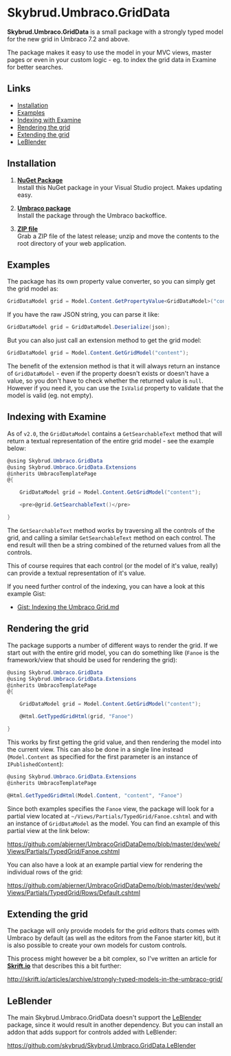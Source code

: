 Skybrud.Umbraco.GridData
========================

**Skybrud.Umbraco.GridData** is a small package with a strongly typed model for the new grid in Umbraco 7.2 and above.

The package makes it easy to use the model in your MVC views, master pages or even in your custom logic - eg. to index the grid data in Examine for better searches.

## Links

- <a href="#installation">Installation</a>
- <a href="#examples">Examples</a>
- <a href="#indexing-with-examine">Indexing with Examine</a>
- <a href="#rendering-the-grid">Rendering the grid</a>
- <a href="#extending-the-grid">Extending the grid</a>
- <a href="#leblender">LeBlender</a>




## Installation

1. [**NuGet Package**][NuGetPackage]  
Install this NuGet package in your Visual Studio project. Makes updating easy.

1. [**Umbraco package**][UmbracoPackage]  
Install the package through the Umbraco backoffice.

1. [**ZIP file**][GitHubRelease]  
Grab a ZIP file of the latest release; unzip and move the contents to the root directory of your web application.

[NuGetPackage]: https://www.nuget.org/packages/Skybrud.Umbraco.GridData
[UmbracoPackage]: https://our.umbraco.org/projects/developer-tools/skybrudumbracogriddata/
[GitHubRelease]: https://github.com/skybrud/Skybrud.Umbraco.GridData




## Examples

The package has its own property value converter, so you can simply get the grid model as:

```C#
GridDataModel grid = Model.Content.GetPropertyValue<GridDataModel>("content");
```

If you have the raw JSON string, you can parse it like:

```C#
GridDataModel grid = GridDataModel.Deserialize(json);
```

But you can also just call an extension method to get the grid model:

```C#
GridDataModel grid = Model.Content.GetGridModel("content");
```

The benefit of the extension method is that it will always return an instance of `GridDataModel` - even if the property doesn't exists or doesn't have a value, so you don't have to check whether the returned value is `null`. However if you need it, you can use the `IsValid` property to validate that the model is valid (eg. not empty).




## Indexing with Examine

As of `v2.0`, the `GridDataModel` contains a `GetSearchableText` method that will return a textual representation of the entire grid model - see the example below:

```C#
@using Skybrud.Umbraco.GridData
@using Skybrud.Umbraco.GridData.Extensions
@inherits UmbracoTemplatePage
@{

    GridDataModel grid = Model.Content.GetGridModel("content");

    <pre>@grid.GetSearchableText()</pre>

}
```

The `GetSearchableText` method works by traversing all the controls of the grid, and calling a similar `GetSearchableText` method on each control. The end result will then be a string combined of the returned values from all the controls.

This of course requires that each control (or the model of it's value, really) can provide a textual representation of it's value.

If you need further control of the indexing, you can have a look at this example Gist:

* [Gist: Indexing the Umbraco Grid.md](https://gist.github.com/abjerner/bdd89e0788d274ec5a33)




## Rendering the grid

The package supports a number of different ways to render the grid. If we start out with the entire grid model, you can do something like (`Fanoe` is the framework/view that should be used for rendering the grid):

```C#
@using Skybrud.Umbraco.GridData
@using Skybrud.Umbraco.GridData.Extensions
@inherits UmbracoTemplatePage
@{

    GridDataModel grid = Model.Content.GetGridModel("content");

    @Html.GetTypedGridHtml(grid, "Fanoe")

}
```

This works by first getting the grid value, and then rendering the model into the current view. This can also be done in a single line instead (`Model.Content` as specified for the first parameter is an instance of `IPublishedContent`):

```C#
@using Skybrud.Umbraco.GridData.Extensions
@inherits UmbracoTemplatePage

@Html.GetTypedGridHtml(Model.Content, "content", "Fanoe")
```

Since both examples specifies the `Fanoe` view, the package will look for a partial view located at `~/Views/Partials/TypedGrid/Fanoe.cshtml` and with an instance of `GridDataModel` as the model. You can find an example of this partial view at the link below:

https://github.com/abjerner/UmbracoGridDataDemo/blob/master/dev/web/Views/Partials/TypedGrid/Fanoe.cshtml

You can also have a look at an example partial view for rendering the individual rows of the grid:

https://github.com/abjerner/UmbracoGridDataDemo/blob/master/dev/web/Views/Partials/TypedGrid/Rows/Default.cshtml




## Extending the grid

The package will only provide models for the grid editors thats comes with Umbraco by default (as well as the editors from the Fanoe starter kit), but it is also possible to create your own models for custom controls.

This process might however be a bit complex, so I've written an article for [**Skrift.io**](http://skrift.io/) that describes this a bit further:

http://skrift.io/articles/archive/strongly-typed-models-in-the-umbraco-grid/




## LeBlender

The main Skybrud.Umbraco.GridData doesn't support the [LeBlender](https://github.com/Lecoati/LeBlender) package, since it would result in another dependency. But you can install an addon that adds support for controls added with LeBlender:

https://github.com/skybrud/Skybrud.Umbraco.GridData.LeBlender
